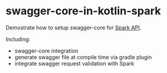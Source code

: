 # swagger-core-in-kotlin-spark

Demostrate how to setup swagger-core for [Spark API](http://sparkjava.com/). 

Including:

* swagger-core integration
* generate swagger file at compile time via gradle plugin
* integrate swagger request validation with Spark


